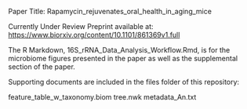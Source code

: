 Paper Title: Rapamycin_rejuvenates_oral_health_in_aging_mice

Currently Under Review
Preprint available at: https://www.biorxiv.org/content/10.1101/861369v1.full

The R Markdown, 16S_rRNA_Data_Analysis_Workflow.Rmd, is for the microbiome figures presented in the paper as well as the supplemental section of the paper. 

Supporting documents are included in the files folder of this repository:

feature_table_w_taxonomy.biom 
tree.nwk 
metadata_An.txt 



